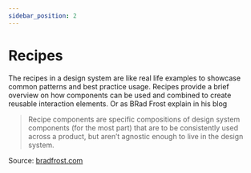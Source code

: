 ```yaml
---
sidebar_position: 2
---
```


# Recipes

The recipes in a design system are like real life examples to showcase common patterns and best practice usage. Recipes provide a brief overview on how components can be used and combined to create reusable interaction elements. Or as BRad Frost explain in his blog

> Recipe components are specific compositions of design system components (for the most part) that are to be consistently used across a product, but aren’t agnostic enough to live in the design system.

Source: [bradfrost.com](https://bradfrost.com/blog/post/design-system-components-recipes-and-snowflakes/)
